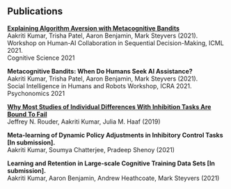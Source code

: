 
## Publications

[**Explaining Algorithm Aversion with Metacognitive Bandits**](https://escholarship.org/content/qt7xc470dt/qt7xc470dt.pdf)   
Aakriti Kumar, Trisha Patel, Aaron Benjamin, Mark Steyvers (2021).    
Workshop on Human-AI Collaboration in Sequential Decision-Making, ICML 2021.   
Cognitive Science 2021<br>

**Metacognitive Bandits: When Do Humans Seek AI Assistance?**           
Aakriti Kumar, Trisha Patel, Aaron Benjamin, Mark Steyvers (2021).  
Social Intelligence in Humans and Robots Workshop, ICRA 2021.  
Psychonomics 2021<br>

[**Why Most Studies of Individual Differences With Inhibition Tasks Are Bound To Fail**](https://psyarxiv.com/3cjr5/download?format=pdf)   
Jeffrey N. Rouder, Aakriti Kumar, Julia M. Haaf (2019)<br>

**Meta-learning of Dynamic Policy Adjustments in Inhibitory Control Tasks [In submission].**  
Aakriti Kumar, Soumya Chatterjee, Pradeep Shenoy (2021)<br>

**Learning and Retention in Large-scale Cognitive Training Data Sets [In submission].**  
Aakriti Kumar, Aaron Benjamin, Andrew Heathcoate, Mark Steyvers (2021)<br>

